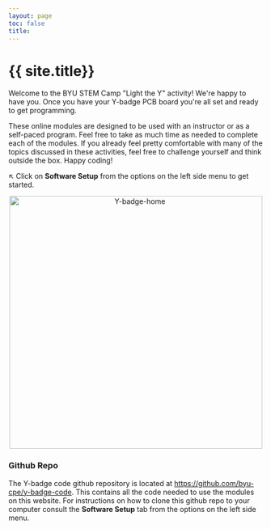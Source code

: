 ```yaml
---
layout: page
toc: false
title: 
---
```


# {{ site.title}}

Welcome to the BYU STEM Camp "Light the Y" activity! We're happy to have you. Once you have your Y-badge PCB board you're all set and ready to get programming. 

These online modules are designed to be used with an instructor or as a self-paced program. Feel free to take as much time as needed to complete each of the modules. If you already feel pretty comfortable with many of the topics discussed in these activities, feel free to challenge yourself and think outside the box. Happy coding!

↖️ Click on **Software Setup** from the options on the left side menu to get started. 

<p align="center"><img src="{% link media/y-badge.jpg %}" width="500" alt="Y-badge-home"></p>


### Github Repo
The Y-badge code github repository is located at <https://github.com/byu-cpe/y-badge-code>.  This contains all the code needed to use the modules on this website. For instructions on how to clone this github repo to your computer consult the **Software Setup** tab from the options on the left side menu.